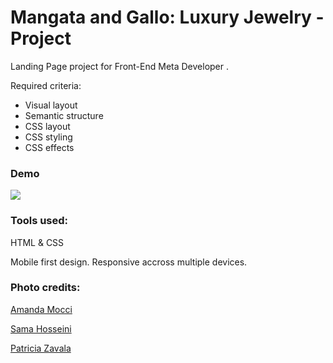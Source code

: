 # Mangata and Gallo: Luxury Jewelry - Project

<p>Landing Page project for Front-End Meta Developer .</p>
<p>Required criteria:</p>

- Visual layout
- Semantic structure
- CSS layout
- CSS styling
- CSS effects

### Demo

<img src="img/etc/demo.gif"/>

### Tools used:

<p>HTML & CSS</p>

<p>Mobile first design. Responsive accross multiple devices.</p>

### Photo credits:

<p><a href="https://unsplash.com/@amandamocci">Amanda Mocci</a></p>
<p><a href="https://unsplash.com/@samahosseini">Sama Hosseini</a></p>
<p><a href="https://unsplash.com/@pattyzc">Patricia Zavala</a></p>
